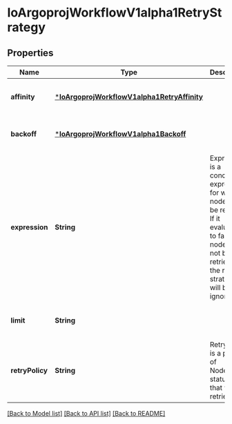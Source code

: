 # IoArgoprojWorkflowV1alpha1RetryStrategy


## Properties
Name | Type | Description | Notes
------------ | ------------- | ------------- | -------------
**affinity** | [***IoArgoprojWorkflowV1alpha1RetryAffinity**](IoArgoprojWorkflowV1alpha1RetryAffinity.md) |  | [optional] [default to nothing]
**backoff** | [***IoArgoprojWorkflowV1alpha1Backoff**](IoArgoprojWorkflowV1alpha1Backoff.md) |  | [optional] [default to nothing]
**expression** | **String** | Expression is a condition expression for when a node will be retried. If it evaluates to false, the node will not be retried and the retry strategy will be ignored | [optional] [default to nothing]
**limit** | **String** |  | [optional] [default to nothing]
**retryPolicy** | **String** | RetryPolicy is a policy of NodePhase statuses that will be retried | [optional] [default to nothing]


[[Back to Model list]](../README.md#models) [[Back to API list]](../README.md#api-endpoints) [[Back to README]](../README.md)


